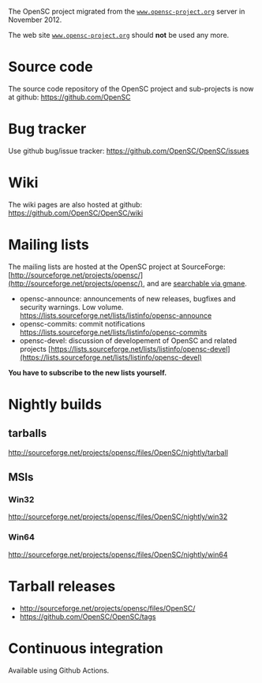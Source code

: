 The OpenSC project migrated from the <code>www.opensc-project.org</code> server in November 2012.

The web site <code>www.opensc-project.org</code> should **not** be used any more.

# Source code

The source code repository of the OpenSC project and sub-projects is now at github: https://github.com/OpenSC

# Bug tracker

Use github bug/issue tracker: https://github.com/OpenSC/OpenSC/issues

# Wiki

The wiki pages are also hosted at github: https://github.com/OpenSC/OpenSC/wiki

# Mailing lists

The mailing lists are hosted at the OpenSC project at SourceForge: [http://sourceforge.net/projects/opensc/](http://sourceforge.net/projects/opensc/), and are [searchable via gmane](http://dir.gmane.org/gmane.comp.encryption.opensc.devel).

* opensc-announce: announcements of new releases, bugfixes and security warnings. Low volume. https://lists.sourceforge.net/lists/listinfo/opensc-announce
* opensc-commits: commit notifications https://lists.sourceforge.net/lists/listinfo/opensc-commits
* opensc-devel: discussion of developement of OpenSC and related projects [https://lists.sourceforge.net/lists/listinfo/opensc-devel](https://lists.sourceforge.net/lists/listinfo/opensc-devel)

__You have to subscribe to the new lists yourself.__

# Nightly builds
## tarballs
  http://sourceforge.net/projects/opensc/files/OpenSC/nightly/tarball
## MSIs
### Win32
  http://sourceforge.net/projects/opensc/files/OpenSC/nightly/win32
### Win64
  http://sourceforge.net/projects/opensc/files/OpenSC/nightly/win64

# Tarball releases

* http://sourceforge.net/projects/opensc/files/OpenSC/
* https://github.com/OpenSC/OpenSC/tags

# Continuous integration

Available using Github Actions.
